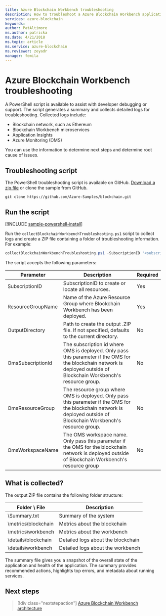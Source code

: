 ```yaml
---
title: Azure Blockchain Workbench troubleshooting
description: How to troubleshoot a Azure Blockchain Workbench application.
services: azure-blockchain
keywords: 
author: PatAltimore
ms.author: patricka
ms.date: 4/21/2018
ms.topic: article
ms.service: azure-blockchain
ms.reviewer: zeyadr
manager: femila
---
```


# Azure Blockchain Workbench troubleshooting

A PowerShell script is available to assist with developer debugging or support. The script generates a summary and collects detailed logs for troubleshooting. Collected logs include:

* Blockchain network, such as Ethereum
* Blockchain Workbench microservices
* Application Insights
* Azure Monitoring (OMS)

You can use the information to determine next steps and determine root cause of issues. 

## Troubleshooting script

The PowerShell troubleshooting script is available on GitHub. [Download a zip file](https://github.com/Azure-Samples/blockchain/archive/master.zip) or clone the sample from GitHub.

```
git clone https://github.com/Azure-Samples/blockchain.git
```

## Run the script
[!INCLUDE [sample-powershell-install](../../includes/sample-powershell-install.md)]

Run the `collectBlockchainWorkbenchTroubleshooting.ps1` script to collect logs and create a ZIP file containing a folder of troubleshooting information. For example:

``` powershell
collectBlockchainWorkbenchTroubleshooting.ps1 -SubscriptionID "<subscription_id>" -ResourceGroupName "workbench-resource-group-name"
```
The script accepts the following parameters:

| Parameter  | Description | Required |
|---------|---------|----|
| SubscriptionID | SubscriptionID to create or locate all resources. | Yes |
| ResourceGroupName | Name of the Azure Resource Group where Blockchain Workbench has been deployed. | Yes |
| OutputDirectory | Path to create the output .ZIP file. If not specified, defaults to the current directory. | No
| OmsSubscriptionId | The subscription id where OMS is deployed. Only pass this parameter if the OMS for the blockchain network is deployed outside of Blockchain Workbench's resource group.| No |
| OmsResourceGroup |The resource group where OMS is deployed. Only pass this parameter if the OMS for the blockchain network is deployed outside of Blockchain Workbench's resource group.| No |
| OmsWorkspaceName | The OMS workspace name. Only pass this parameter if the OMS for the blockchain network is deployed outside of Blockchain Workbench's resource group | No |

## What is collected?

The output ZIP file contains the following folder structure:

| Folder \ File | Description  |
|---------|---------|
| \Summary.txt | Summary of the system |
| \metrics\blockchain | Metrics about the blockchain |
| \metrics\workbench | Metrics about the workbench |
| \details\blockchain | Detailed logs about the blockchain |
| \details\workbench | Detailed logs about the workbench |

The summary file gives you a snapshot of the overall state of the application and health of the application. The summary provides recommended actions, highlights top errors, and metadata about running services.

## Next steps

> [!div class="nextstepaction"]
> [Azure Blockchain Workbench architecture](blockchain-workbench-architecture.md)